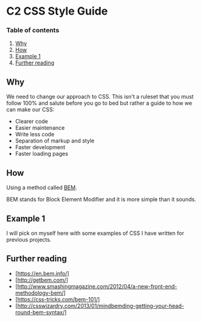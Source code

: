 # C2 CSS Style Guide

### Table of contents

1. [Why](#why)
2. [How](#how)
3. [Example 1](#example-1)
4. [Further reading](#further-reading)

## Why

We need to change our approach to CSS. 
This isn't a ruleset that you must follow 100% and salute before you go to bed but rather a guide to how we can make our CSS:

* Clearer code
* Easier maintenance
* Write less code
* Separation of markup and style
* Faster development
* Faster loading pages

## How

Using a method called [BEM](https://en.bem.info/).

BEM stands for Block Element Modifier and it is more simple than it sounds.

## Example 1

I will pick on myself here with some examples of CSS I have written for previous projects.

## Further reading

* [https://en.bem.info/]
* [http://getbem.com/]
* [http://www.smashingmagazine.com/2012/04/a-new-front-end-methodology-bem/]
* [https://css-tricks.com/bem-101/]
* [http://csswizardry.com/2013/01/mindbemding-getting-your-head-round-bem-syntax/]
